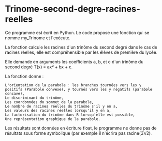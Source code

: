 # Trinome-second-degre-racines-reelles
Ce programme est écrit en Python. Le code propose une fonction qui se nomme my_Trinome et l'exécute.

La fonction calcule les racines d'un trinôme du second degré dans le cas de racines réelles, elle est compréhensible par les élèves de première du lycée.

Elle demande en arguments les coefficients a, b, et c d'un trinôme du second degré T(x) = ax² + bx + c.

La fonction donne :

    L'orientation de la parabole : les branches tournées vers les y positifs (Parabole convexe), y tournés vers les y négatifs (parabole concave),
    Le discriminant du trinôme,
    Les coordonnées du sommet de la parabole,
    Le nombre de racines réelles du trinôme s'il y en a,
    Les valeurs des racines réelles lorsqu'il y en a,
    La factorisation du trinôme dans R lorsqu'elle est possible,
    Une représentation graphique de la parabole.

Les résultats sont données en écriture float, le programme ne donne pas de résultats sous forme symbolique (par exemple il n'écrira pas racine(3)/2).

